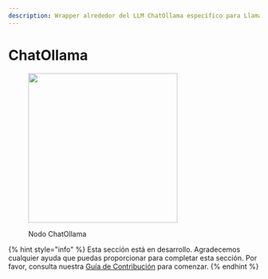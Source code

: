 ```yaml
---
description: Wrapper alrededor del LLM ChatOllama específico para LlamaIndex.
---
```


# ChatOllama

<figure><img src="../../../.gitbook/assets/up-012.png" alt="" width="299"><figcaption><p>Nodo ChatOllama</p></figcaption></figure>

{% hint style="info" %}
Esta sección está en desarrollo. Agradecemos cualquier ayuda que puedas proporcionar para completar esta sección. Por favor, consulta nuestra [Guía de Contribución](../../../contributing/) para comenzar.
{% endhint %}
